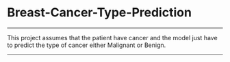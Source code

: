# Breast-Cancer-Type-Prediction
---
This project assumes that the patient have cancer and the model just have to predict the type of cancer either Malignant or Benign.

---
